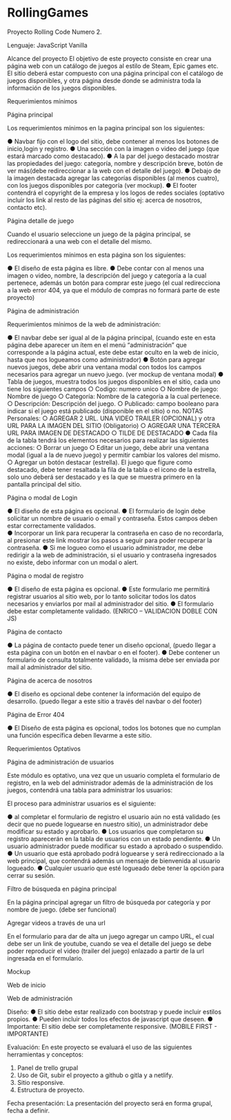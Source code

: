 # RollingGames

Proyecto Rolling Code Numero 2.

Lenguaje: JavaScript Vanilla

Alcance del proyecto
El objetivo de este proyecto consiste en crear una página web con un catálogo de juegos al estilo de Steam, Epic games etc. El sitio deberá estar compuesto con una página principal con el catálogo de juegos disponibles, y otra página desde donde se administra toda la información de los juegos disponibles.

Requerimientos mínimos

Página principal

Los requerimientos mínimos en la pagina principal son los siguientes:

●	Navbar fijo con el logo del sitio, debe contener al menos los botones de inicio,login y registro.
●	Una sección con la imagen o video del juego (que estará marcado como destacado).
●	A la par del juego destacado mostrar las propiedades del juego: categoría, nombre y descripción breve, botón de ver más(debe redireccionar a la web con el detalle del juego).
●	Debajo de la imagen destacada agregar las categorías disponibles (al menos cuatro), con los juegos disponibles por categoría (ver mockup).
●	El footer contendrá el copyright de la empresa y los logos de redes sociales (optativo incluir los link al resto de las páginas del sitio ej: acerca de nosotros, contacto etc).


Página detalle de juego

Cuando el usuario seleccione un juego de la página principal, se redireccionará a una web con el detalle del mismo.

Los requerimientos mínimos en esta página son los siguientes:

●	El diseño de esta página es libre.
●	Debe contar con al menos una imagen o video, nombre, la descripción del juego y categoría a la cual pertenece, además un botón para comprar este juego (el cual redirecciona a la web error 404, ya que el módulo de compras no formará parte de este proyecto)

Página de administración

Requerimientos mínimos de la web de administración:

●	El navbar debe ser igual al de la página principal, (cuando este en esta página debe aparecer un ítem en el menú “administración” que corresponde a la página actual, este debe estar oculto en la web de inicio, hasta que nos logueamos como administrador)
●	Botón para agregar nuevos juegos, debe abrir una ventana modal con todos los campos necesarios para agregar un nuevo juego. (ver mockup de ventana modal)
●	Tabla de juegos, muestra todos los juegos disponibles en el sitio, cada uno tiene los siguientes campos
○	Codigo: numero unico
○	Nombre de juego: Nombre de juego
○	Categoría: Nombre de la categoría a la cual pertenece.
○	Descripción: Descripción del juego.
○	Publicado: campo booleano para indicar si el juego está publicado (disponible en el sitio) o no.
    NOTAS Personales:
    ○	AGREGAR 2 URL. UNA VIDEO TRAILER (OPCIONAL) y otra URL PARA LA IMAGEN DEL SITIO (Obligatorio)
    ○	AGREGAR UNA TERCERA URL PARA IMAGEN DE DESTACADO
    ○	TILDE DE DESTACADO
●	Cada fila de la tabla tendrá los elementos necesarios para realizar las siguientes acciones:
○	Borrar un juego
○	Editar un juego, debe abrir una ventana modal (igual a la de nuevo juego) y permitir cambiar los valores del mismo.
○	Agregar un botón destacar (estrella). El juego que figure como destacado, debe tener resaltada la fila de la tabla o el icono de la estrella, solo uno deberá ser destacado y es la que se muestra primero en la pantalla principal del sitio.


Página o modal de Login

●	El diseño de esta página es opcional.
●	El formulario de login debe solicitar un nombre de usuario o email y contraseña. Estos campos deben estar correctamente validados.  
●	Incorporar un link para recuperar la contraseña en caso de no recordarla, al presionar este link mostrar los pasos a seguir para poder recuperar la contraseña.
●	Si me logueo como el usuario administrador, me debe redirigir a la web de administración, si el usuario y contraseña ingresados no existe, debo informar con un modal o alert.

Página o modal de registro

●	El diseño de esta página es opcional.
●	Este formulario me permitirá registrar usuarios al sitio web, por lo tanto solicitar todos los datos necesarios y enviarlos por mail al administrador del sitio.
●	El formulario debe estar completamente validado. (ENRICO – VALIDACION DOBLE CON JS)

Página de contacto

●	La página de contacto puede tener un diseño opcional, (puedo llegar a esta página con un botón en el navbar o en el footer).
●	Debe contener un formulario de consulta totalmente validado, la misma debe ser enviada por mail al administrador del sitio.


Página de acerca de nosotros

●	El diseño es opcional debe contener la información del equipo de desarrollo. (puedo llegar a este sitio a través del navbar o del footer)

Página de Error 404

●	El Diseño de esta página es opcional, todos los botones que no cumplan una función específica deben llevarme a este sitio. 



Requerimientos Optativos

Página de administración de usuarios

Este módulo es optativo, una vez que un usuario completa el formulario de registro, en la web del administrador además de la administración de los juegos, contendrá una tabla para administrar los usuarios: 

El proceso para administrar usuarios es el siguiente: 

●	al completar el formulario de registro el usuario aún no está validado (es decir que no puede loguearse en nuestro sitio), un administrador debe modificar su estado y aprobarlo.
●	Los usuarios que completaron su registro aparecerán en la tabla de usuarios con un estado pendiente.
●	Un usuario administrador puede modificar su estado a aprobado o suspendido.
●	Un usuario que está aprobado podrá loguearse y será redireccionado a la web principal, que contendrá además un mensaje de bienvenida al usuario logueado.
●	Cualquier usuario que esté logueado debe tener la opción para cerrar su sesión.

Filtro de búsqueda en página principal 

En la página principal agregar un filtro de búsqueda por categoría y por nombre de juego. (debe ser funcional)

Agregar videos a través de una url

En el formulario para dar de alta un juego  agregar un campo URL, el cual debe ser un link de youtube, cuando se vea el detalle del juego se debe poder reproducir el video (trailer del juego) enlazado a partir de la url ingresada en el formulario.

Mockup

Web de inicio

 


Web de administración

 


Diseño:
●	El sitio debe estar realizado con bootstrap y puede incluir estilos propios.
●	Pueden incluir todos los efectos de javascript que deseen.
●	Importante: El sitio debe ser completamente responsive. (MOBILE FIRST - IMPORTANTE)

Evaluación:
En este proyecto se evaluará el uso de las siguientes herramientas y conceptos:
1.	Panel de trello grupal
2.	Uso de Git, subir el proyecto a github o gitla y a netlify.
3.	Sitio responsive.
4.	Estructura de proyecto.

Fecha presentación:
La presentación del proyecto será en forma grupal, fecha a definir.

